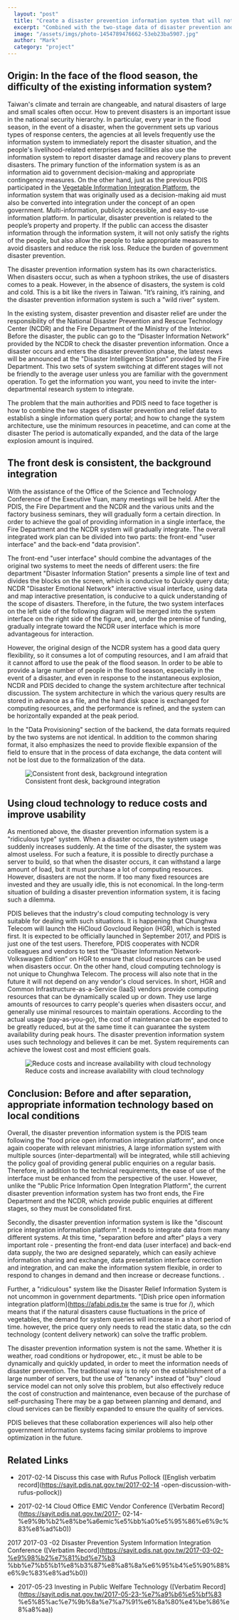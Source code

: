```yaml
---
  layout: "post"
  title: "Create a disaster prevention information system that will not crash when disaster strikes"
  excerpt: "Combined with the two-stage data of disaster prevention and relief, a single information inquiry portal is established; the system architecture is changed, the minimum resource operation is used in peacetime, and it can be automatically expanded during the temporary disaster period, and the data of large explosion volume is inquired."
  image: "/assets/imgs/photo-1454789476662-53eb23ba5907.jpg"
  author: "Mark"
  category: "project"
---
```



## Origin: In the face of the flood season, the difficulty of the existing information system? 

Taiwan&#39;s climate and terrain are changeable, and natural disasters of large and small scales often occur. How to prevent disasters is an important issue in the national security hierarchy. In particular, every year in the flood season, in the event of a disaster, when the government sets up various types of response centers, the agencies at all levels frequently use the information system to immediately report the disaster situation, and the people&#39;s livelihood-related enterprises and facilities also use the information system to report disaster damage and recovery plans to prevent disasters. The primary function of the information system is as an information aid to government decision-making and appropriate contingency measures. On the other hand, just as the previous PDIS participated in the [Vegetable Information Integration Platform](https://afabi.pdis.tw), the information system that was originally used as a decision-making aid must also be converted into integration under the concept of an open government. Multi-information, publicly accessible, and easy-to-use information platform. In particular, disaster prevention is related to the people’s property and property. If the public can access the disaster information through the information system, it will not only satisfy the rights of the people, but also allow the people to take appropriate measures to avoid disasters and reduce the risk loss. Reduce the burden of government disaster prevention. 

The disaster prevention information system has its own characteristics. When disasters occur, such as when a typhoon strikes, the use of disasters comes to a peak. However, in the absence of disasters, the system is cold and cold. This is a bit like the rivers in Taiwan. &quot;It’s raining, it’s raining, and the disaster prevention information system is such a &quot;wild river&quot; system. 

In the existing system, disaster prevention and disaster relief are under the responsibility of the National Disaster Prevention and Rescue Technology Center (NCDR) and the Fire Department of the Ministry of the Interior. Before the disaster, the public can go to the “Disaster Information Network” provided by the NCDR to check the disaster prevention information. Once a disaster occurs and enters the disaster prevention phase, the latest news will be announced at the &quot;Disaster Intelligence Station&quot; provided by the Fire Department. This two sets of system switching at different stages will not be friendly to the average user unless you are familiar with the government operation. To get the information you want, you need to invite the inter-departmental research system to integrate. 

The problem that the main authorities and PDIS need to face together is how to combine the two stages of disaster prevention and relief data to establish a single information query portal; and how to change the system architecture, use the minimum resources in peacetime, and can come at the disaster The period is automatically expanded, and the data of the large explosion amount is inquired. 

## The front desk is consistent, the background integration

With the assistance of the Office of the Science and Technology Conference of the Executive Yuan, many meetings will be held. After the PDIS, the Fire Department and the NCDR and the various units and the factory business seminars, they will gradually form a certain direction. In order to achieve the goal of providing information in a single interface, the Fire Department and the NCDR system will gradually integrate. The overall integrated work plan can be divided into two parts: the front-end &quot;user interface&quot; and the back-end &quot;data provision&quot;. 

The front-end &quot;user interface&quot; should combine the advantages of the original two systems to meet the needs of different users: the fire department &quot;Disaster Information Station&quot; presents a simple line of text and divides the blocks on the screen, which is conducive to Quickly query data; NCDR &quot;Disaster Emotional Network&quot; interactive visual interface, using data and map interactive presentation, is conducive to a quick understanding of the scope of disasters. Therefore, in the future, the two system interfaces on the left side of the following diagram will be merged into the system interface on the right side of the figure, and, under the premise of funding, gradually integrate toward the NCDR user interface which is more advantageous for interaction. 

 However, the original design of the NCDR system has a good data query flexibility, so it consumes a lot of computing resources, and I am afraid that it cannot afford to use the peak of the flood season. In order to be able to provide a large number of people in the flood season, especially in the event of a disaster, and even in response to the instantaneous explosion, NCDR and PDIS decided to change the system architecture after technical discussion. The system architecture in which the various query results are stored in advance as a file, and the hard disk space is exchanged for computing resources, and the performance is refined, and the system can be horizontally expanded at the peak period. 

 In the &quot;Data Provisioning&quot; section of the backend, the data formats required by the two systems are not identical. In addition to the common sharing format, it also emphasizes the need to provide flexible expansion of the field to ensure that in the process of data exchange, the data content will not be lost due to the formalization of the data. 

 <figure> 
 <img src="/assets/imgs/e8b7b6cec3f2e9da57247fa7f3db60cedff54df7.png" alt="Consistent front desk, background integration"> 
 <figcaption> Consistent front desk, background integration </figcaption> 
 </figure> 

## Using cloud technology to reduce costs and improve usability

 As mentioned above, the disaster prevention information system is a &quot;ridiculous type&quot; system. When a disaster occurs, the system usage suddenly increases suddenly. At the time of the disaster, the system was almost useless. For such a feature, it is possible to directly purchase a server to build, so that when the disaster occurs, it can withstand a large amount of load, but it must purchase a lot of computing resources. However, disasters are not the norm. If too many fixed resources are invested and they are usually idle, this is not economical. In the long-term situation of building a disaster prevention information system, it is facing such a dilemma. 

PDIS believes that the industry&#39;s cloud computing technology is very suitable for dealing with such situations. It is happening that Chunghwa Telecom will launch the HiCloud Govcloud Region (HGR), which is tested first. It is expected to be officially launched in September 2017, and PDIS is just one of the test users. Therefore, PDIS cooperates with NCDR colleagues and vendors to test the “Disaster Information Network-Volkswagen Edition” on HGR to ensure that cloud resources can be used when disasters occur. On the other hand, cloud computing technology is not unique to Chunghwa Telecom. The process will also note that in the future it will not depend on any vendor&#39;s cloud services. In short, HGR and Common Infrastructure-as-a-Service (IaaS) vendors provide computing resources that can be dynamically scaled up or down. They use large amounts of resources to carry people&#39;s queries when disasters occur, and generally use minimal resources to maintain operations. According to the actual usage (pay-as-you-go), the cost of maintenance can be expected to be greatly reduced, but at the same time it can guarantee the system availability during peak hours. The disaster prevention information system uses such technology and believes it can be met. System requirements can achieve the lowest cost and most efficient goals. 

 <figure> 
 <img src="/assets/imgs/a9ff40741c06c4a94a8c559ecf08d7d4875bcd05.png" alt="Reduce costs and increase availability with cloud technology"> 
 <figcaption> Reduce costs and increase availability with cloud technology </figcaption> 
 </figure> 

## Conclusion: Before and after separation, appropriate information technology based on local conditions

Overall, the disaster prevention information system is the PDIS team following the &quot;food price open information integration platform&quot;, and once again cooperate with relevant ministries, A large information system with multiple sources (inter-departmental) will be integrated, while still achieving the policy goal of providing general public enquiries on a regular basis. Therefore, in addition to the technical requirements, the ease of use of the interface must be enhanced from the perspective of the user. However, unlike the &quot;Public Price Information Open Integration Platform&quot;, the current disaster prevention information system has two front ends, the Fire Department and the NCDR, which provide public enquiries at different stages, so they must be consolidated first. 

Secondly, the disaster prevention information system is like the &quot;discount price integration information platform&quot;. It needs to integrate data from many different systems. At this time, &quot;separation before and after&quot; plays a very important role - presenting the front-end data (user interface) and back-end data supply, the two are designed separately, which can easily achieve information sharing and exchange, data presentation interface correction and integration, and can make the information system flexible, in order to respond to changes in demand and then increase or decrease functions. . 

 Further, a &quot;ridiculous&quot; system like the Disaster Relief Information System is not uncommon in government departments. &quot;[Dish price open information integration platform](https://afabi.pdis.tw the same is true for /), which means that if the natural disasters cause fluctuations in the price of vegetables, the demand for system queries will increase in a short period of time. however, the price query only needs to read the static data, so the cdn technology (content delivery network) can solve the traffic problem. 

The disaster prevention information system is not the same. Whether it is weather, road conditions or hydropower, etc., it must be able to be dynamically and quickly updated, in order to meet the information needs of disaster prevention. The traditional way is to rely on the establishment of a large number of servers, but the use of &quot;tenancy&quot; instead of &quot;buy&quot; cloud service model can not only solve this problem, but also effectively reduce the cost of construction and maintenance, even because of the purchase of self-purchasing There may be a gap between planning and demand, and cloud services can be flexibly expanded to ensure the quality of services. 

PDIS believes that these collaboration experiences will also help other government information systems facing similar problems to improve optimization in the future. 

## Related Links

* 2017-02-14 Discuss this case with Rufus Pollock ([English verbatim record](https://sayit.pdis.nat.gov.tw/2017-02-14 -open-discussion-with-rufus-pollock))

* 2017-02-14 Cloud Office EMIC Vendor Conference ([Verbatim Record](https://sayit.pdis.nat.gov.tw/2017- 02-14-%e9%9b%b2%e8%be%a6emic%e5%bb%a0%e5%95%86%e6%9c%83%e8%ad%b0))

2017 2017-03 -02 Disaster Prevention System Information Integration Conference ([Verbatim Record](https://sayit.pdis.nat.gov.tw/2017-03-02-%e9%98%b2%e7%81%bd%e7%b3 %bb%e7%b5%b1%e8%b3%87%e8%a8%8a%e6%95%b4%e5%90%88%e6%9c%83%e8%ad%b0))

 * 2017-05-23 Investing in Public Welfare Technology ([Verbatim Record](https://sayit.pdis.nat.gov.tw/2017-05-23-%e7%a9%b6%e5%bf%83 %e5%85%ac%e7%9b%8a%e7%a7%91%e6%8a%80%e4%be%86%e8%a8%aa))
